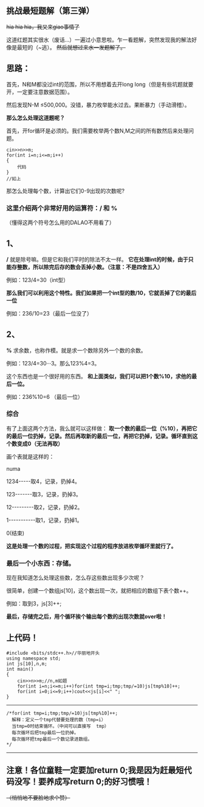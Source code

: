 ## 挑战最短题解（第三弹）

~~hia hia hia，我又来giao事情了~~

这道红题其实很水（废话...）一遍过小意思啦。乍一看题解，突然发现我的解法好像是最短的（~逃）。 ~~然后就想过来水一发题解了。~~

## 思路：

首先，N和M都没过int的范围，所以不用想着去开long long（但是有些坑题就要开，一定要注意数据范围）。

然后发现N-M ≤500,000。没错，暴力枚举能水过去。果断暴力（手动滑稽）。

**那么怎么处理这道题呢？**

首先，开for循环是必须的。我们需要枚举两个数N,M之间的所有数然后来处理问题。

    
    
    cin>>n>>m;
    for(int i=n;i<=m;i++)
    {
    	代码
    }
    //如上
    

那怎么处理每个数，计算出它们0-9出现的次数呢?

### 这里介绍两个非常好用的运算符：/ 和 %

（懂得这两个符号怎么用的DALAO不用看了）

## 1、

**/** 就是除号嘛。但是它和我们平时的除法不太一样。 **它在处理int的时候，由于只能存整数，所以除完后存的数会丢掉小数。（注意：不是四舍五入）**

例如：123/4=30（int型）

**那么我们可以利用这个特性。我们如果把一个int型的数/10，它就丢掉了它的最后一位**

例如：236/10=23（最后一位没了）

## 2、

**%** 求余数，也称作模。就是求一个数除另外一个数的余数。

例如：123/4=30···3。那么123%4=3。

这个东西也是一个很好用的东西。 **和上面类似，我们可以把1个数%10，求他的最后一位。**

例如：236%10=6 （最后一位）

### 综合

有了上面这两个方法，我么就可以这样做：
**取一个数的最后一位（%10），再把它的最后一位扔掉，记录。然后再取新的最后一位，再把它扔掉，记录。循环直到这个数变成0（无法再取）**

画个表就是这样的：

numa

1234-----取4，记录，扔掉4。

123-------取3，记录，扔掉3。

12---------取2，记录，扔掉2。

1-----------取1，记录，扔掉1。

0(结束)

**这是处理一个数的过程，把实现这个过程的程序放进枚举循环里就行了。**

### 最后一个小东西：存储。

现在我知道怎么处理这些数，怎么存这些数出现多少次呢？

很简单，创建一个数组js[10]，这个数出现一次，就把相应的数组下表个数++。

例如：取到3，js[3]++;

**最后，存储完之后，用个循环挨个输出每个数的出现次数就over啦！**

## 上代码！

    
    
    #include <bits/stdc++.h>//华丽地开头 
    using namespace std;
    int js[10],n,m;
    int main()
    {
    	cin>>n>>m;//n,m如题 
    	for(int i=n;i<=m;i++)for(int tmp=i;tmp;tmp/=10)js[tmp%10]++; 
    	for(int i=0;i<=9;i++)cout<<js[i]<<" ";
    }
    
    

* * *
    
    
    /*for(int tmp=i;tmp;tmp/=10)js[tmp%10]++;
      解释：定义一个tmp代替要处理的数（tmp=i）
      当tmp=0时结束循环。（中间可以直接写  tmp）
      每次循环后把tmp最后一位扔掉。
      每次循环把tmp最后一个数记录进数组。
    */ 
    

* * *

## 注意！各位童鞋一定要加return 0;我是因为赶最短代码没写！要养成写return 0;的好习惯哦！

~~（悄悄地不要脸地求个赞）~~

